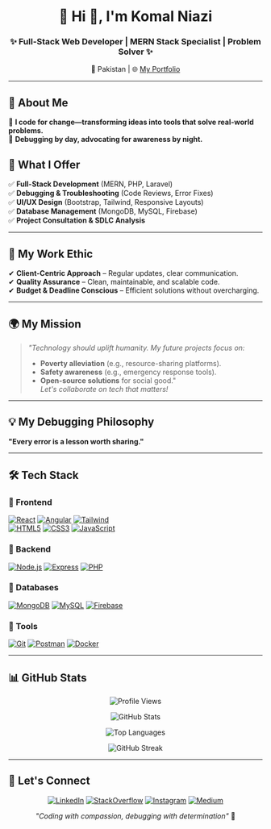 <h1 align="center">🌸 Hi 👋, I'm Komal Niazi</h1>
<h3 align="center">✨ Full-Stack Web Developer | MERN Stack Specialist | Problem Solver ✨</h3>

<p align="center">
  📍 Pakistan | 🌐 <a href="https://komalniazi.vercel.app/">My Portfolio</a> 
</p>


---

## 🎀 **About Me**
🔹 **I code for change—transforming ideas into tools that solve real-world problems.**  
🔹 **Debugging by day, advocating for awareness by night.**  


## 💎 **What I Offer**  
✅ **Full-Stack Development** (MERN, PHP, Laravel)  
✅ **Debugging & Troubleshooting** (Code Reviews, Error Fixes)  
✅ **UI/UX Design** (Bootstrap, Tailwind, Responsive Layouts)  
✅ **Database Management** (MongoDB, MySQL, Firebase)  
✅ **Project Consultation & SDLC Analysis**  

---

## 🌈 **My Work Ethic**  
✔ **Client-Centric Approach** – Regular updates, clear communication.  
✔ **Quality Assurance** – Clean, maintainable, and scalable code.  
✔ **Budget & Deadline Conscious** – Efficient solutions without overcharging.  

---

## 🌍 **My Mission**  
> *"Technology should uplift humanity. My future projects focus on:*  
> - **Poverty alleviation** (e.g., resource-sharing platforms).  
> - **Safety awareness** (e.g., emergency response tools).  
> - **Open-source solutions** for social good."  
> *Let's collaborate on tech that matters!*  

---

## 💡 **My Debugging Philosophy**  
**"Every error is a lesson worth sharing."**  
  

---

## 🛠️ **Tech Stack**
### 🌸 Frontend
<p align="left">
  <a href="https://reactjs.org/"><img src="https://img.shields.io/badge/React-61DAFB?style=for-the-badge&logo=react&logoColor=black" alt="React"></a>
  <a href="https://angular.io"><img src="https://img.shields.io/badge/Angular-DD0031?style=for-the-badge&logo=angular&logoColor=white" alt="Angular"></a>
  <a href="https://tailwindcss.com/"><img src="https://img.shields.io/badge/Tailwind-38B2AC?style=for-the-badge&logo=tailwind-css&logoColor=white" alt="Tailwind"></a>
  <br>
  <a href="https://www.w3.org/html/"><img src="https://img.shields.io/badge/HTML5-E34F26?style=for-the-badge&logo=html5&logoColor=white" alt="HTML5"></a>
  <a href="https://www.w3schools.com/css/"><img src="https://img.shields.io/badge/CSS3-1572B6?style=for-the-badge&logo=css3&logoColor=white" alt="CSS3"></a>
  <a href="https://developer.mozilla.org/en-US/docs/Web/JavaScript"><img src="https://img.shields.io/badge/JavaScript-F7DF1E?style=for-the-badge&logo=javascript&logoColor=black" alt="JavaScript"></a>
</p>

### 🌸 Backend
<p align="left">
  <a href="https://nodejs.org"><img src="https://img.shields.io/badge/Node.js-339933?style=for-the-badge&logo=nodedotjs&logoColor=white" alt="Node.js"></a>
  <a href="https://expressjs.com"><img src="https://img.shields.io/badge/Express-000000?style=for-the-badge&logo=express&logoColor=white" alt="Express"></a>
  <a href="https://www.php.net"><img src="https://img.shields.io/badge/PHP-777BB4?style=for-the-badge&logo=php&logoColor=white" alt="PHP"></a>
</p>

### 🌸 Databases
<p align="left">
  <a href="https://www.mongodb.com"><img src="https://img.shields.io/badge/MongoDB-47A248?style=for-the-badge&logo=mongodb&logoColor=white" alt="MongoDB"></a>
  <a href="https://www.mysql.com"><img src="https://img.shields.io/badge/MySQL-4479A1?style=for-the-badge&logo=mysql&logoColor=white" alt="MySQL"></a>
  <a href="https://firebase.google.com"><img src="https://img.shields.io/badge/Firebase-FFCA28?style=for-the-badge&logo=firebase&logoColor=black" alt="Firebase"></a>
</p>

### 🌸 Tools
<p align="left">
  <a href="https://git-scm.com/"><img src="https://img.shields.io/badge/Git-F05032?style=for-the-badge&logo=git&logoColor=white" alt="Git"></a>
  <a href="https://postman.com"><img src="https://img.shields.io/badge/Postman-FF6C37?style=for-the-badge&logo=postman&logoColor=white" alt="Postman"></a>
  <a href="https://www.docker.com/"><img src="https://img.shields.io/badge/Docker-2496ED?style=for-the-badge&logo=docker&logoColor=white" alt="Docker"></a>
</p>

---

## 📊 **GitHub Stats**
<div align="center">
  
  ![Profile Views](https://komarev.com/ghpvc/?username=komalniazzi&color=ff69b4&label=PROFILE+VIEWS&style=for-the-badge)
  
  ![GitHub Stats](https://github-readme-stats.vercel.app/api?username=komalniazzi&show_icons=true&theme=radical)
  
  ![Top Languages](https://github-readme-stats.vercel.app/api/top-langs/?username=komalniazzi&layout=compact&theme=radical)
  
  ![GitHub Streak](https://streak-stats.demolab.com/?user=komalniazzi&theme=radical)
  
</div>

---

## 🌸 **Let's Connect**  
<p align="center">
  <a href="https://linkedin.com/in/komalkhann" target="_blank"><img src="https://img.shields.io/badge/LinkedIn-FF69B4?style=for-the-badge&logo=linkedin&logoColor=white" alt="LinkedIn"></a>
  <a href="https://stackoverflow.com/users/20905900/komal" target="_blank"><img src="https://img.shields.io/badge/Stack_Overflow-FE7A16?style=for-the-badge&logo=stack-overflow&logoColor=white" alt="StackOverflow"></a>
  <a href="https://instagram.com/komaldev_k" target="_blank"><img src="https://img.shields.io/badge/Instagram-E4405F?style=for-the-badge&logo=instagram&logoColor=white" alt="Instagram"></a>
  <a href="https://medium.com/@komaldeveloper" target="_blank"><img src="https://img.shields.io/badge/Medium-12100E?style=for-the-badge&logo=medium&logoColor=white" alt="Medium"></a>
</p>

<p align="center">
  <em>"Coding with compassion, debugging with determination"</em> 💖
</p>

